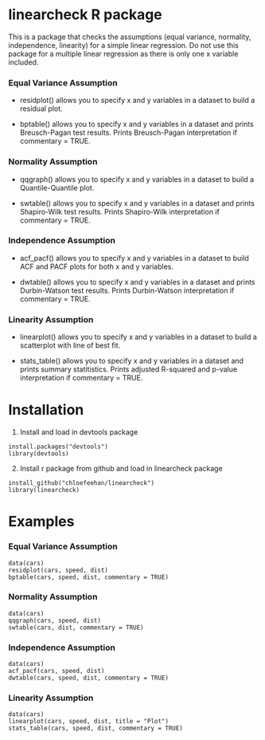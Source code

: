 # linearcheck R package

This is a package that checks the assumptions (equal variance, normality, independence, linearity) for a simple linear regression. Do not use this package for a multiple linear regression as there is only one x variable included.

### Equal Variance Assumption

-   residplot() allows you to specify x and y variables in a dataset to build a residual plot.

-   bptable() allows you to specify x and y variables in a dataset and prints Breusch-Pagan test results. Prints Breusch-Pagan interpretation if commentary = TRUE.

### Normality Assumption

-   qqgraph() allows you to specify x and y variables in a dataset to build a Quantile-Quantile plot.

-   swtable() allows you to specify x and y variables in a dataset and prints Shapiro-Wilk test results. Prints Shapiro-Wilk interpretation if commentary = TRUE.

### Independence Assumption

-   acf_pacf() allows you to specify x and y variables in a dataset to build ACF and PACF plots for both x and y variables.

-   dwtable() allows you to specify x and y variables in a dataset and prints Durbin-Watson test results. Prints Durbin-Watson interpretation if commentary = TRUE.

### Linearity Assumption

-   linearplot() allows you to specify x and y variables in a dataset to build a scatterplot with line of best fit.

-   stats_table() allows you to specify x and y variables in a dataset and prints summary statitistics. Prints adjusted R-squared and p-value interpretation if commentary = TRUE.

# Installation

1.  Install and load in devtools package

```{r}
install.packages("devtools")
library(devtools)
```

2.  Install r package from github and load in linearcheck package

```{r}
install_github("chloefeehan/linearcheck")
library(linearcheck)
```

# Examples

### Equal Variance Assumption

```{r}
data(cars)
residplot(cars, speed, dist)
bptable(cars, speed, dist, commentary = TRUE)
```

### Normality Assumption

```{r}
data(cars)
qqgraph(cars, speed, dist)
swtable(cars, dist, commentary = TRUE)
```

### Independence Assumption

```{r}
data(cars)
acf_pacf(cars, speed, dist) 
dwtable(cars, speed, dist, commentary = TRUE)
```

### Linearity Assumption

```{r}
data(cars)
linearplot(cars, speed, dist, title = "Plot") 
stats_table(cars, speed, dist, commentary = TRUE)
```
